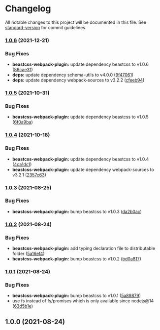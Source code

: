 # Changelog

All notable changes to this project will be documented in this file. See [standard-version](https://github.com/conventional-changelog/standard-version) for commit guidelines.

### [1.0.6](https://github.com/freddy38510/beastcss/compare/beastcss-webpack-plugin-v1.0.5...beastcss-webpack-plugin-v1.0.6) (2021-12-21)


### Bug Fixes

* **beastcss-webpack-plugin:** update dependency beastcss to v1.0.6 ([86cae31](https://github.com/freddy38510/beastcss/commit/86cae31bd3693395e55622e125e36b2a845b2cdf))
* **deps:** update dependency schema-utils to v4.0.0 ([9f47061](https://github.com/freddy38510/beastcss/commit/9f4706176308a8980f397308a40e70a0375bde20))
* **deps:** update dependency webpack-sources to v3.2.2 ([cfeeb94](https://github.com/freddy38510/beastcss/commit/cfeeb94b8b1c9d9a678b53f8e571a2495b9c7ec6))

### [1.0.5](https://github.com/freddy38510/beastcss/compare/beastcss-webpack-plugin-v1.0.4...beastcss-webpack-plugin-v1.0.5) (2021-10-31)


### Bug Fixes

* **beastcss-webpack-plugin:** update dependency beastcss to v1.0.5 ([6f0a9ba](https://github.com/freddy38510/beastcss/commit/6f0a9ba74d865496d028ae29ab30cecc44250d1f))

### [1.0.4](https://github.com/freddy38510/beastcss/compare/beastcss-webpack-plugin-v1.0.3...beastcss-webpack-plugin-v1.0.4) (2021-10-18)


### Bug Fixes

* **beastcss-webpack-plugin:** update dependency beastcss to v1.0.4 ([4ca1dc1](https://github.com/freddy38510/beastcss/commit/4ca1dc154ec0d3e1cb4370332da3d6fea9d10a94))
* **beastcss-webpack-plugin:** update dependency webpack-sources to v3.2.1 ([2357c63](https://github.com/freddy38510/beastcss/commit/2357c635f4bc0fb751bba7990e5569a5bcd12cb6))

### [1.0.3](https://github.com/freddy38510/beastcss/compare/beastcss-webpack-plugin-v1.0.2...beastcss-webpack-plugin-v1.0.3) (2021-08-25)


### Bug Fixes

* **beastcss-webpack-plugin:** bump beastcss to v1.0.3 ([da2b0ac](https://github.com/freddy38510/beastcss/commit/da2b0ac3e1ef983de2e71c6e5a5b0a047a538e26))

### [1.0.2](https://github.com/freddy38510/beastcss/compare/beastcss-webpack-plugin-v1.0.1...beastcss-webpack-plugin-v1.0.2) (2021-08-24)


### Bug Fixes

* **beastcss-webpack-plugin:** add typing declaration file to distributable folder ([5a16ef4](https://github.com/freddy38510/beastcss/commit/5a16ef4b0790cdda966ddfce0453c9b63fa0a989))
* **beastcss-webpack-plugin:** bump beastcss to v1.0.2 ([bd0a817](https://github.com/freddy38510/beastcss/commit/bd0a81789221d74c675e3af657c179a482d6eac6))

### [1.0.1](https://github.com/freddy38510/beastcss/compare/beastcss-webpack-plugin-v1.0.0...beastcss-webpack-plugin-v1.0.1) (2021-08-24)


### Bug Fixes

* **beastcss-webpack-plugin:** bump beastcss to v1.0.1 ([5a89879](https://github.com/freddy38510/beastcss/commit/5a8987941b22ca8762cb58c640554fd170614297))
* use fs instead of fs/promises which is only available since nodejs@14 ([63d5b1e](https://github.com/freddy38510/beastcss/commit/63d5b1e7c4383b316e0fc8761c803f3f97a4cc9f))

## 1.0.0 (2021-08-24)
